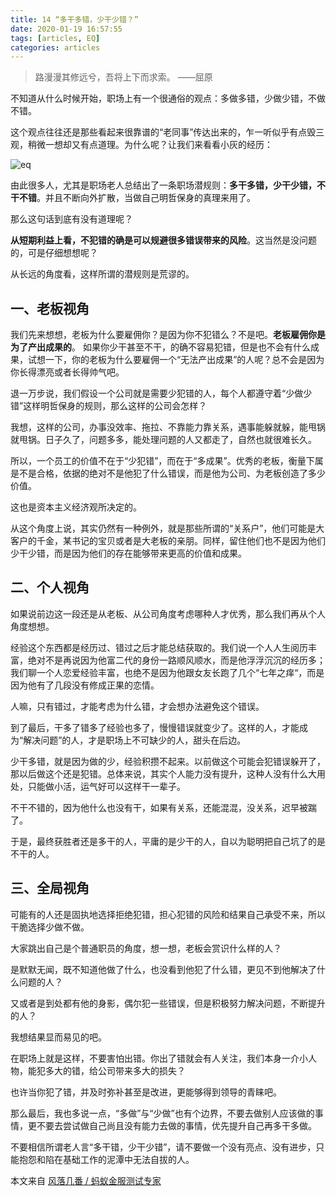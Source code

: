 ```yaml
---
title: 14 “多干多错，少干少错？”
date: 2020-01-19 16:57:55
tags: [articles, EQ]
categories: articles
---
```


>路漫漫其修远兮，吾将上下而求索。
——屈原

不知道从什么时候开始，职场上有一个很通俗的观点：多做多错，少做少错，不做不错。

这个观点往往还是那些看起来很靠谱的“老同事”传达出来的，乍一听似乎有点毁三观，稍微一想却又有点道理。为什么呢？让我们来看看小灰的经历：

![eq](http://blogpic.at15cm.com/coderEQ-9.png)


由此很多人，尤其是职场老人总结出了一条职场潜规则：**多干多错，少干少错，不干不错**。并且不断向外扩散，当做自己明哲保身的真理来用了。

那么这句话到底有没有道理呢？

**从短期利益上看，不犯错的确是可以规避很多错误带来的风险**。这当然是没问题的，可是仔细想想呢？

从长远的角度看，这样所谓的潜规则是荒谬的。


## 一、老板视角

我们先来想想，老板为什么要雇佣你？是因为你不犯错么？不是吧。**老板雇佣你是为了产出成果的**。 如果你少干甚至不干，的确不容易犯错，但是也不会有什么成果，试想一下，你的老板为什么要雇佣一个“无法产出成果”的人呢？总不会是因为你长得漂亮或者长得帅气吧。

退一万步说，我们假设一个公司就是需要少犯错的人，每个人都遵守着“少做少错”这样明哲保身的规则，那么这样的公司会怎样？

我想，这样的公司，办事没效率、拖拉、不靠能力靠关系，遇事能躲就躲，能甩锅就甩锅。日子久了，问题多多，能处理问题的人又都走了，自然也就很难长久。

所以，一个员工的价值不在于“少犯错”，而在于“多成果”。优秀的老板，衡量下属是不是合格，依据的绝对不是他犯了什么错误，而是他为公司、为老板创造了多少价值。

这也是资本主义经济观所决定的。

从这个角度上说，其实仍然有一种例外，就是那些所谓的“关系户”，他们可能是大客户的千金，某书记的宝贝或者是大老板的亲朋。同样，留住他们也不是因为他们少干少错，而是因为他们的存在能够带来更高的价值和成果。


## 二、个人视角

如果说前边这一段还是从老板、从公司角度考虑哪种人才优秀，那么我们再从个人角度想想。

经验这个东西都是经历过、错过之后才能总结获取的。我们说一个人人生阅历丰富，绝对不是再说因为他富二代的身份一路顺风顺水，而是他浮浮沉沉的经历多；我们聊一个人恋爱经验丰富，也绝不是因为他跟女友长跑了几个“七年之痒“，而是因为他有了几段没有修成正果的恋情。

人嘛，只有错过，才能考虑为什么错，才会想办法避免这个错误。

到了最后，干多了错多了经验也多了，慢慢错误就变少了。这样的人，才能成为“解决问题”的人，才是职场上不可缺少的人，甜头在后边。

少干多错，就是因为做的少，经验积攒不起来。以前做这个可能会犯错误躲开了，那以后做这个还是犯错。总体来说，其实个人能力没有提升，这种人没有什么大用处，只能做小活，运气好可以这样干一辈子。

不干不错的，因为他什么也没有干，如果有关系，还能混混，没关系，迟早被踹了。

于是，最终获胜者还是多干的人，平庸的是少干的人，自以为聪明把自己坑了的是不干的人。


## 三、全局视角

可能有的人还是固执地选择拒绝犯错，担心犯错的风险和结果自己承受不来，所以干脆选择少做不做。

大家跳出自己是个普通职员的角度，想一想，老板会赏识什么样的人？

是默默无闻，既不知道他做了什么，也没看到他犯了什么错，更见不到他解决了什么问题的人？

又或者是到处都有他的身影，偶尔犯一些错误，但是积极努力解决问题，不断提升的人？

我想结果显而易见的吧。

在职场上就是这样，不要害怕出错。你出了错就会有人关注，我们本身一介小人物，能犯多大的错，给公司带来多大的损失？

也许当你犯了错，并及时弥补甚至是改进，更能够得到领导的青睐吧。

那么最后，我也多说一点，“多做”与“少做”也有个边界，不要去做别人应该做的事情，更不要去尝试做自己尚且没有能力去做的事情，优先提升自己再多干多做。

不要相信所谓老人言“多干错，少干少错”，请不要做一个没有亮点、没有进步，只能抱怨和陷在基础工作的泥潭中无法自拔的人。


本文来自 [ 风落几番 / 蚂蚁金服测试专家](http://www.imooc.com/read/62)